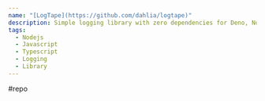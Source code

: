 ```yaml
---
name: "[LogTape](https://github.com/dahlia/logtape)"
description: Simple logging library with zero dependencies for Deno, Node.js, Bun, browsers, and edge functions
tags:
  - Nodejs
  - Javascript
  - Typescript
  - Logging
  - Library
---
```

#repo